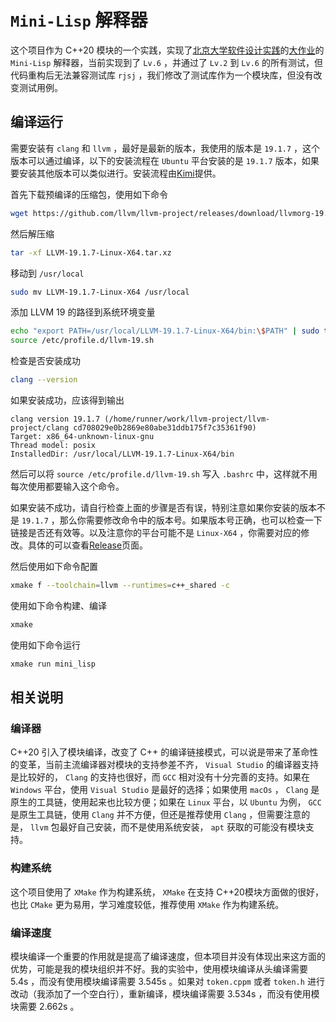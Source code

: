 # `Mini-Lisp` 解释器

这个项目作为 C++20 模块的一个实践，实现了[北京大学软件设计实践](https://pku-software.github.io/)的[大作业](https://pku-software.github.io/project-doc/)的 `Mini-Lisp` 解释器，当前实现到了 `Lv.6` ，并通过了 `Lv.2` 到 `Lv.6` 的所有测试，但代码重构后无法兼容测试库 `rjsj` ，我们修改了测试库作为一个模块库，但没有改变测试用例。

## 编译运行

需要安装有 `clang` 和 `llvm` ，最好是最新的版本，我使用的版本是 `19.1.7` ，这个版本可以通过编译，以下的安装流程在 `Ubuntu` 平台安装的是 `19.1.7` 版本，如果要安装其他版本可以类似进行。安装流程由[Kimi](https://kimi.ai)提供。

首先下载预编译的压缩包，使用如下命令

```bash
wget https://github.com/llvm/llvm-project/releases/download/llvmorg-19.1.7/LLVM-19.1.7-Linux-X64.tar.xz
```

然后解压缩

```bash
tar -xf LLVM-19.1.7-Linux-X64.tar.xz
```

移动到 `/usr/local`

```bash
sudo mv LLVM-19.1.7-Linux-X64 /usr/local
```

添加 LLVM 19 的路径到系统环境变量

```bash
echo "export PATH=/usr/local/LLVM-19.1.7-Linux-X64/bin:\$PATH" | sudo tee /etc/profile.d/llvm-19.sh
source /etc/profile.d/llvm-19.sh
```

检查是否安装成功

```bash
clang --version
```

如果安装成功，应该得到输出

```
clang version 19.1.7 (/home/runner/work/llvm-project/llvm-project/clang cd708029e0b2869e80abe31ddb175f7c35361f90)
Target: x86_64-unknown-linux-gnu
Thread model: posix
InstalledDir: /usr/local/LLVM-19.1.7-Linux-X64/bin
```

然后可以将 `source /etc/profile.d/llvm-19.sh` 写入 `.bashrc` 中，这样就不用每次使用都要输入这个命令。

如果安装不成功，请自行检查上面的步骤是否有误，特别注意如果你安装的版本不是 `19.1.7` ，那么你需要修改命令中的版本号。如果版本号正确，也可以检查一下链接是否还有效等。以及注意你的平台可能不是 `Linux-X64` ，你需要对应的修改。具体的可以查看[Release](https://github.com/llvm/llvm-project/releases)页面。

然后使用如下命令配置

```bash
xmake f --toolchain=llvm --runtimes=c++_shared -c
```

使用如下命令构建、编译

```bash
xmake
```

使用如下命令运行

```bash
xmake run mini_lisp
```

## 相关说明

### 编译器

C++20 引入了模块编译，改变了 C++ 的编译链接模式，可以说是带来了革命性的变革，当前主流编译器对模块的支持参差不齐， `Visual Studio` 的编译器支持是比较好的， `Clang` 的支持也很好，而 `GCC` 相对没有十分完善的支持。如果在 `Windows` 平台，使用 `Visual Studio` 是最好的选择；如果使用 `macOs` ， `Clang` 是原生的工具链，使用起来也比较方便；如果在 `Linux` 平台，以 `Ubuntu` 为例， `GCC` 是原生工具链，使用 `Clang` 并不方便，但还是推荐使用 `Clang` ，但需要注意的是， `llvm` 包最好自己安装，而不是使用系统安装， `apt` 获取的可能没有模块支持。

### 构建系统

这个项目使用了 `XMake` 作为构建系统， `XMake` 在支持 C++20模块方面做的很好，也比 `CMake` 更为易用，学习难度较低，推荐使用 `XMake` 作为构建系统。

### 编译速度

模块编译一个重要的作用就是提高了编译速度，但本项目并没有体现出来这方面的优势，可能是我的模块组织并不好。我的实验中，使用模块编译从头编译需要 5.4s ，而没有使用模块编译需要 3.545s 。如果对 `token.cppm` 或者 `token.h` 进行改动（我添加了一个空白行），重新编译，模块编译需要 3.534s ，而没有使用模块需要 2.662s 。
